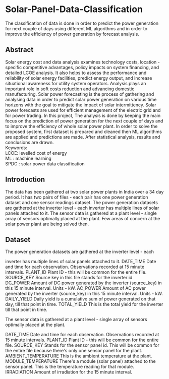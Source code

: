 # Solar-Panel-Data-Classification

The classification of data is done in order to predict the power generation for next couple of days using different ML algorithms and in order to improve the efficiency of power generation by forecast analysis.

## Abstract
Solar energy cost and data analysis examines technology costs, location - specific competitive advantages, policy impacts on system financing, and  detailed  LCOE analysis. It also helps to assess  the performance and reliability of solar energy facilities, predict energy output, and increase situational awareness for utility system operators. Analysis plays an important role in soft costs reduction and advancing domestic manufacturing.
Solar power forecasting is the process of gathering and analysing data in order to predict solar power generation on various time horizons with the goal to mitigate the impact of solar intermittency. Solar power forecasts are used for efficient management of the electric grid and for power trading.
In this project, The analysis is done by keeping the main focus on the prediction of power generation for the next couple of days and to improve the efficiency of whole solar power plant. 
In order to solve the proposed system, first dataset is prepared and cleaned then ML algorithms are applied and predictions are made. After statistical analysis, results and conclusions are drawn.
<br>
Keywords: <br>
LCOE: levelled cost of energy<br>
ML : machine learning<br>
SPDC : solar power data classification<br>

## Introduction

The data has been gathered at two solar power plants in India over a 34 day period. It has two pairs of files - each pair has one power generation dataset and one sensor readings dataset. The power generation datasets are gathered at the inverter level - each inverter has multiple lines of solar panels attached to it. The sensor data is gathered at a plant level - single array of sensors optimally placed at the plant. Few areas of concern at the solar power plant are being solved then. 

## Dataset

The power generation datasets are gathered at the inverter level - each

inverter has multiple lines of solar panels attached to it.
DATE_TIME Date and time for each observation. Observations recorded at 15 minute intervals.
PLANT_ID Plant ID - this will be common for the entire file.
SOURCE_KEY Source key in this file stands for the inverter id
DC_POWER Amount of DC power generated by the inverter (source_key) in this 15 minute interval. Units - kW.
AC_POWER Amount of AC power generated by the inverter (source_key) in this 15 minute interval. Units - kW.
DAILY_YIELD Daily yield is a cumulative sum of power generated on that day, till that point in time.
TOTAL_YIELD This is the total yield for the inverter till that point in time.

The sensor data is gathered at a plant level - single array of sensors optimally placed at the plant.

DATE_TIME Date and time for each observation. Observations recorded at 15 minute intervals.
PLANT_ID Plant ID - this will be common for the entire file.
SOURCE_KEY Stands for the sensor panel id. This will be common for the entire file because there's only one sensor panel for the plant.
AMBIENT_TEMPERATURE This is the ambient temperature at the plant.
MODULE_TEMPERATURE There's a module (solar panel) attached to the sensor panel. This is the temperature reading for that module.
IRRADIATION Amount of irradiation for the 15 minute interval.
